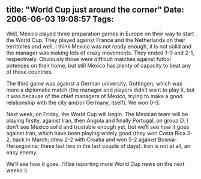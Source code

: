 title: "World Cup just around the corner"
Date: 2006-06-03 19:08:57
Tags: 
---
<p>Well, Mexico played three preparation games in Europe on their way to start the World Cup. They played against France and the Netherlands on their territories and well, I think Mexico was not ready enough, it is not solid and the manager was making lots of crazy movements. They ended 1-0 and 2-1, respectively. Obviously those were difficult matches against fútbol potences on their home, but still Mexico has plenty of capacity to beat any of those countries.</p>

<p>The third game was against a German university, Gottingen, which was more a diplomatic match (the manager and players didn&#8217;t want to play it, but it was because of the chief managers of Mexico, trying to make a good relationship with the city and/or Germany, itself). We won 0-3.</p>

<p>Next week, on Friday, the World Cup will begin. The Mexican team will be playing firstly, against Iran, then Angola and finally Portugal, on group D. I don&#8217;t see Mexico solid and trustable enough yet, but we&#8217;ll see how it goes against Iran, which have been playing widely good (they won Costa Rica 3-2, back in March; drew 2-2 with Croatia and won 5-2 against Bosnia-Herzegovina; these last two in the last couple of days). Iran is not at all, an easy enemy.</p>

<p>We&#8217;ll see how it goes. I&#8217;ll be reporting more World Cup news on the next weeks :)</p>
